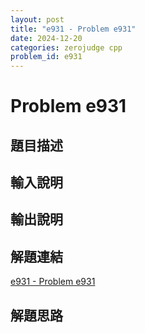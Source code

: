 ```yaml
---
layout: post
title: "e931 - Problem e931"
date: 2024-12-20
categories: zerojudge cpp
problem_id: e931
---
```


# Problem e931

## 題目描述



## 輸入說明



## 輸出說明



## 解題連結

[e931 - Problem e931](https://zerojudge.tw/ShowProblem?problemid=e931)

## 解題思路

